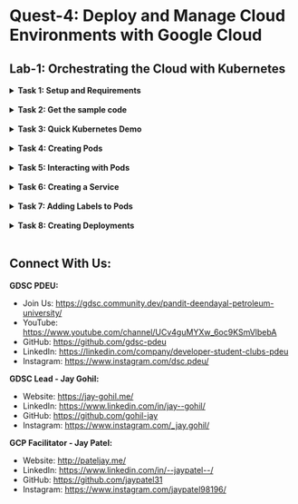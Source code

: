# Quest-4: Deploy and Manage Cloud Environments with Google Cloud
## Lab-1: Orchestrating the Cloud with Kubernetes

<details> 
  <summary><b>Task 1: Setup and Requirements</b></summary>
  <br/>
  <p>

1. Activate Cloud Shell    
2. Google Kubernetes Engine
    a. In the cloud shell environment type the following command to set the zone:
    ```
    gcloud config set compute/zone us-central1-b
    ```
    b. After you set the zone, start up a cluster for use in this lab:
    ```
    gcloud container clusters create io
    ``` 
  </p>
</details>
<br/>
  
<details> 
  <summary><b>Task 2: Get the sample code</b></summary>
  <br/>
  <p>
    
1. Clone the GitHub repository from the Cloud Shell command line:

   ```
   gsutil cp -r gs://spls/gsp021/* .
   ```
   
2. Change into the directory needed for this lab:
    ```
    cd orchestrate-with-kubernetes/kubernetes
    ```
3. List the files to see what you're working with:
    ```
    ls
    ```

  </p>
</details>
<br/>

<details> 
  <summary><b>Task 3: Quick Kubernetes Demo</b></summary>
  <br/>
  <p>
    
1. The easiest way to get started with Kubernetes is to use the kubectl create command. Use it to launch a single instance of the nginx container:

   ```
   kubectl create deployment nginx --image=nginx:1.10.0
   ```
   
2. In Kubernetes, all containers run in a pod. Use the kubectl get pods command to view the running nginx container:
    ```
    kubectl get pods
    ```
3. Once the nginx container has a Running status you can expose it outside of Kubernetes using the kubectl expose command:
    ```
    kubectl expose deployment nginx --port 80 --type LoadBalancer
    ```
4. List our services now using the kubectl get services command:
    ```
    kubectl get services
    ```
5. Add the External IP to this command to hit the Nginx container remotely:
    ```
    curl http://<External IP>:80
    ```

  </p>
</details>
<br/>

<details> 
  <summary><b>Task 4: Creating Pods</b></summary>
  <br/>
  <p>
    
1. Run the following:

   ```
   cat pods/monolith.yaml
   ```
   
2. Create the monolith pod using kubectl:
    ```
    kubectl create -f pods/monolith.yaml
    ```
3. Examine your pods. Use the kubectl get pods command to list all pods running in the default namespace:
    ```
    kubectl get pods
    ```
4. Once the pod is running, use kubectl describe command to get more information about the monolith pod:
    ```
    kubectl describe pods monolith
    ```

  </p>
</details>
<br/>

<details> 
  <summary><b>Task 5: Interacting with Pods</b></summary>
  <br/>
  <p>
    
1. In the **2nd terminal**, run this command to set up port-forwarding:

   ```
   kubectl port-forward monolith 10080:80
   ```
   
2. Now in the **1st terminal** start talking to your pod using curl:
    ```
    curl http://127.0.0.1:10080
    ```
3. Now use the curl command to see what happens when you hit a secure endpoint:
    ```
    curl http://127.0.0.1:10080/secure
    ```
4. Try logging in to get an auth token back from the monolith:
    ```
    curl -u user http://127.0.0.1:10080/login
    ```
5. Logging in caused a JWT token to print out. Since Cloud Shell does not handle copying long strings well, create an environment variable for the token.
    ```
    TOKEN=$(curl http://127.0.0.1:10080/login -u user|jq -r '.token')
    ```
6. Enter the super-secret password "password" again when prompted for the host password.
7. Use this command to copy and then use the token to hit the secure endpoint with curl
    ```
    curl -H "Authorization: Bearer $TOKEN" http://127.0.0.1:10080/secure
    ```
8. Use the kubectl logs command to view the logs for the monolith Pod.
    ```
    kubectl logs monolith
    ```
9. Open a 3rd terminal and use the -f flag to get a stream of the logs happening in real-time:
    ```
    kubectl logs -f monolith
    ```
10. Now if you use curl in the 1st terminal to interact with the monolith, you can see the logs updating (in the 3rd terminal)
    ```
    curl http://127.0.0.1:10080
    ```
11. Use the kubectl exec command to run an interactive shell inside the Monolith Pod. This can come in handy when you want to troubleshoot from within a container:
    ```
    kubectl exec monolith --stdin --tty -c monolith /bin/sh
    ```
12. For example, once you have a shell into the monolith container you can test external connectivity using the ping command:
    ```
    ping -c 3 google.com
    ```
13. Be sure to log out when you're done with this interactive shell.
    ```
    exit
    ```
  </p>
</details>
<br/>

<details> 
  <summary><b>Task 6: Creating a Service</b></summary>
  <br/>
  <p>
    
1. If you've changed directories, make sure you return to the ~/orchestrate-with-kubernetes/kubernetes directory:

   ```
   cd ~/orchestrate-with-kubernetes/kubernetes
   ```
   
2. Explore the monolith service configuration file:
    ```
    cat pods/secure-monolith.yaml
    ```
3. Create the secure-monolith pods and their configuration data:
    ```
    kubectl create secret generic tls-certs --from-file tls/
    kubectl create configmap nginx-proxy-conf --from-file nginx/proxy.conf
    kubectl create -f pods/secure-monolith.yaml
    ```
4. Explore the monolith service configuration file:
    ```
    cat services/monolith.yaml
    ```
5. Use the kubectl create command to create the monolith service from the monolith service configuration file:
    ```
    kubectl create -f services/monolith.yaml
    ```
6. Use the gcloud compute firewall-rules command to allow traffic to the monolith service on the exposed nodeport:
    ```
    gcloud compute firewall-rules create allow-monolith-nodeport \
      --allow=tcp:31000
    ```
7. First, get an external IP address for one of the nodes.
    ```
    gcloud compute instances list
    ```
8. Now try hitting the secure-monolith service using curl:
    ```
    curl -k https://<EXTERNAL_IP>:31000
    ```

  </p>
</details>
<br/>

<details> 
  <summary><b>Task 7: Adding Labels to Pods</b></summary>
  <br/>
  <p>
    
1. You can see that you have quite a few pods running with the monolith label.

   ```
   kubectl get pods -l "app=monolith"
   ```
   
2. But what about "app=monolith" and "secure=enabled"?
    ```
    kubectl get pods -l "app=monolith,secure=enabled"
    ```
3. Use the kubectl label command to add the missing secure=enabled label to the secure-monolith Pod. Afterwards, you can check and see that your labels have been updated.
    ```
    kubectl label pods secure-monolith 'secure=enabled'
    kubectl get pods secure-monolith --show-labels
    ```
4. Now that your pods are correctly labeled, view the list of endpoints on the monolith service:
    ```
    kubectl describe services monolith | grep Endpoints
    ```
5. Test this out by hitting one of our nodes again.
    ```
    gcloud compute instances list
    curl -k https://<EXTERNAL_IP>:31000
    ```

  </p>
</details>
<br/>

<details> 
  <summary><b>Task 8: Creating Deployments</b></summary>
  <br/>
  <p>
    
1. Get started by examining the auth deployment configuration file.

   ```
   cat deployments/auth.yaml
   ```
   
2.  go ahead and create your deployment object:
    ```
    kubectl create -f deployments/auth.yaml
    ```
3. It's time to create a service for your auth deployment. Use the kubectl create command to create the auth service:
    ```
    kubectl create -f services/auth.yaml
    ```
4. Now do the same thing to create and expose the hello deployment:
    ```
    kubectl create -f deployments/hello.yaml
    kubectl create -f services/hello.yaml
    ```
5. And one more time to create and expose the frontend Deployment.
    ```
    kubectl create configmap nginx-frontend-conf --from-file=nginx/frontend.conf
    kubectl create -f deployments/frontend.yaml
    kubectl create -f services/frontend.yaml
    ```
6. Interact with the frontend by grabbing it's External IP and then curling to it:
    ```
    kubectl get services frontend
    ```
    

  </p>
</details>
<br/>





## Connect With Us:

**GDSC PDEU:**
- Join Us: https://gdsc.community.dev/pandit-deendayal-petroleum-university/
- YouTube: https://www.youtube.com/channel/UCv4guMYXw_6oc9KSmVlbebA
- GitHub: https://github.com/gdsc-pdeu
- LinkedIn: https://linkedin.com/company/developer-student-clubs-pdeu
- Instagram: https://www.instagram.com/dsc.pdeu/

**GDSC Lead - Jay Gohil:**
- Website: https://jay-gohil.me/
- LinkedIn: https://www.linkedin.com/in/jay--gohil/
- GitHub: https://github.com/gohil-jay
- Instagram: https://www.instagram.com/_jay.gohil/

**GCP Facilitator - Jay Patel:**
- Website: http://pateljay.me/
- LinkedIn: https://www.linkedin.com/in/--jaypatel--/
- GitHub: https://github.com/jaypatel31
- Instagram: https://www.instagram.com/jaypatel98196/
